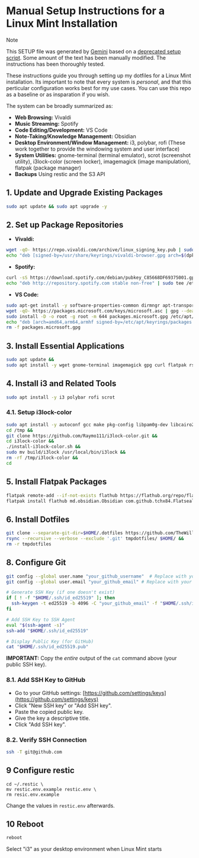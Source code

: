 # Manual Setup Instructions for a Linux Mint Installation

> [!NOTE]  
> This SETUP file was generated by [Gemini](https://gemini.google.com) based on a [deprecated setup script](https://github.com/TheWilley/dotfiles/tree/56d8b61802266c168f390657af957ef538a54153). Some amount of the text has been manually modified. The instructions has been thoroughly tested.

These instructions guide you through setting up my dotfiles for a Linux Mint installation. Its important to note that every system is _personal_, and that this perticular configuration works best for my use cases. You can use this repo as a baseline or as insparation if you wish.

The system can be broadly summarized as:

- **Web Browsing:** Vivaldi
- **Music Streaming:** Spotify
- **Code Editing/Development:** VS Code
- **Note-Taking/Knowledge Management:** Obsidian
- **Desktop Environment/Window Management:** i3, polybar, rofi (These work together to provide the windowing system and user interface)
- **System Utilities:** gnome-terminal (terminal emulator), scrot (screenshot utility), i3lock-color (screen locker), imagemagick (image manipulation), flatpak (package manager)
- **Backups** Using restic and the S3 API

## 1. Update and Upgrade Existing Packages

```bash
sudo apt update && sudo apt upgrade -y
```

## 2. Set up Package Repositories

- **Vivaldi:**

```bash
wget -qO- https://repo.vivaldi.com/archive/linux_signing_key.pub | sudo gpg --dearmor | sudo dd of=/usr/share/keyrings/vivaldi-browser.gpg &&
echo "deb [signed-by=/usr/share/keyrings/vivaldi-browser.gpg arch=$(dpkg --print-architecture)] https://repo.vivaldi.com/archive/deb/ stable main" | sudo tee /etc/apt/sources.list.d/vivaldi-archive.list
```

- **Spotify:**

```bash
curl -sS https://download.spotify.com/debian/pubkey_C85668DF69375001.gpg | sudo gpg --dearmor --yes -o /etc/apt/trusted.gpg.d/spotify.gpg &&
echo "deb http://repository.spotify.com stable non-free" | sudo tee /etc/apt/sources.list.d/spotify.list
```

- **VS Code:**

```bash
sudo apt-get install -y software-properties-common dirmngr apt-transport-https lsb-release ca-certificates &&
wget -qO- https://packages.microsoft.com/keys/microsoft.asc | gpg --dearmor > packages.microsoft.gpg &&
sudo install -D -o root -g root -m 644 packages.microsoft.gpg /etc/apt/keyrings/packages.microsoft.gpg &&
echo "deb [arch=amd64,arm64,armhf signed-by=/etc/apt/keyrings/packages.microsoft.gpg] https://packages.microsoft.com/repos/code stable main" | sudo tee /etc/apt/sources.list.d/vscode.list > /dev/null &&
rm -f packages.microsoft.gpg
```

## 3. Install Essential Applications

```bash
sudo apt update &&
sudo apt install -y wget gnome-terminal imagemagick gpg curl flatpak rsync jq apt-transport-https vivaldi-stable spotify-client code git
```

## 4. Install i3 and Related Tools

```bash
sudo apt install -y i3 polybar rofi scrot
```

### 4.1. Setup i3lock-color

```bash
sudo apt install -y autoconf gcc make pkg-config libpam0g-dev libcairo2-dev libfontconfig1-dev libxcb-composite0-dev libev-dev libx11-xcb-dev libxcb-xkb-dev libxcb-xinerama0-dev libxcb-randr0-dev libxcb-image0-dev libxcb-util-dev libxcb-xrm-dev libxkbcommon-dev libxkbcommon-x11-dev libjpeg-dev &&
cd /tmp &&
git clone https://github.com/Raymo111/i3lock-color.git &&
cd i3lock-color &&
./install-i3lock-color.sh &&
sudo mv build/i3lock /usr/local/bin/i3lock &&
rm -rf /tmp/i3lock-color &&
cd
```

## 5. Install Flatpak Packages

```bash
flatpak remote-add --if-not-exists flathub https://flathub.org/repo/flathub.flatpakrepo &&
flatpak install flathub md.obsidian.Obsidian com.github.tchx84.Flatseal -y
```

## 6. Install Dotfiles

```bash
git clone --separate-git-dir=$HOME/.dotfiles https://github.com/TheWilley/dotfiles.git tmpdotfiles &&
rsync --recursive --verbose --exclude '.git' tmpdotfiles/ $HOME/ &&
rm -r tmpdotfiles
```

## 8. Configure Git

```bash
git config --global user.name "your_github_username"  # Replace with your GitHub username
git config --global user.email "your_github_email" # Replace with your GitHub email

# Generate SSH Key (if one doesn't exist)
if [ ! -f "$HOME/.ssh/id_ed25519" ]; then
  ssh-keygen -t ed25519 -b 4096 -C "your_github_email" -f "$HOME/.ssh/id_ed25519" # Replace with your GitHub email
fi

# Add SSH Key to SSH Agent
eval "$(ssh-agent -s)"
ssh-add "$HOME/.ssh/id_ed25519"

# Display Public Key (for GitHub)
cat "$HOME/.ssh/id_ed25519.pub"
```

**IMPORTANT:** Copy the _entire_ output of the `cat` command above (your public SSH key).

### 8.1. Add SSH Key to GitHub

- Go to your GitHub settings: [https://github.com/settings/keys](https://github.com/settings/keys)
- Click "New SSH key" or "Add SSH key".
- Paste the copied public key.
- Give the key a descriptive title.
- Click "Add SSH key".

### 8.2. Verify SSH Connection

```bash
ssh -T git@github.com
```

## 9 Configure restic

```
cd ~/.restic \
mv restic.env.example restic.env \
rm resic.env.example
```

Change the values in `restic.env` afterwards.

## 10 Reboot

```bash
reboot
```

Select "i3" as your desktop environment when Linux Mint starts
